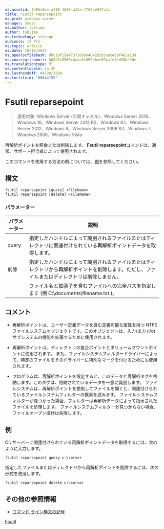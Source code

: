 ```yaml
---
ms.assetid: fb95c8ee-a418-4520-a12a-7754ae947c3c
title: Fsutil reparsepoint
ms.prod: windows-server
manager: dmoss
ms.author: toklima
author: toklima
ms.technology: storage
audience: IT Pro
ms.topic: article
ms.date: 10/16/2017
ms.openlocfilehash: 0b819f15e473738996484283bceac439f482a13d
ms.sourcegitcommit: b00d7c8968c4adc8f699dbee694afe6ed36bc9de
ms.translationtype: MT
ms.contentlocale: ja-JP
ms.lasthandoff: 04/08/2020
ms.locfileid: "80844155"
---
```

# <a name="fsutil-reparsepoint"></a>Fsutil reparsepoint
>適用対象: Windows Server (半期チャネル)、Windows Server 2016、Windows 10、Windows Server 2012 R2、Windows 8.1、Windows Server 2012、Windows 8、Windows Server 2008 R2、Windows 7、Windows 2008、Windows Vista

再解析ポイントを照会または削除します。  **Fsutil reparsepoint**コマンドは、通常、サポート担当者によって使用されます。

このコマンドを使用する方法の例については、[例](#BKMK_examples)を参照してください。

## <a name="syntax"></a>構文

```
fsutil reparsepoint [query] <FileName>
fsutil reparsepoint [delete] <FileName>
```

### <a name="parameters"></a>パラメーター

| パラメーター  |                                                                説明                                                                |
|------------|-------------------------------------------------------------------------------------------------------------------------------------------|
|   query    |            指定したハンドルによって識別されるファイルまたはディレクトリに関連付けられている再解析ポイントデータを取得します。             |
|   削除   | 指定したハンドルによって識別されるファイルまたはディレクトリから再解析ポイントを削除します。ただし、ファイルまたはディレクトリは削除しません。 |
| <FileName> |             ファイル名と拡張子を含むファイルへの完全パスを指定します (例 C:\documents\filename.txt.)。             |

## <a name="remarks"></a>コメント

-   再解析ポイントは、ユーザー定義データを含む定義可能な属性を持つ NTFS ファイルシステムオブジェクトです。このオブジェクトは、入力/出力 (i/o) サブシステムの機能を拡張するために使用されます。

-   再解析ポイントは、ディレクトリの接合ポイントとボリュームマウントポイントに使用されます。 また、ファイルシステムフィルタードライバーによって、特定のファイルをそのドライバーに特別なマークを付けるためにも使用されます。

-   プログラムは、再解析ポイントを設定すると、このデータと再解析タグを格納します。このタグは、格納されているデータを一意に識別します。 ファイルシステムは、再解析ポイントを使用してファイルを開くと、関連付けられているファイルシステムフィルターの検索を試みます。 ファイルシステムフィルターが見つかった場合、フィルターは再解析データによって指示されたファイルを処理します。 ファイルシステムフィルターが見つからない場合、ファイルオープン操作は失敗します。

## <a name="examples"></a><a name="BKMK_examples"></a>例
C:\ サーバーに関連付けられている再解析ポイントデータを取得するには、次のように入力します。

```
fsutil reparsepoint query c:\server
```

指定したファイルまたはディレクトリから再解析ポイントを削除するには、次の形式を使用します。

```
fsutil reparsepoint delete c:\server
```

## <a name="additional-references"></a>その他の参照情報
- [コマンド ライン構文の記号](command-line-syntax-key.md)

[Fsutil](Fsutil.md)


